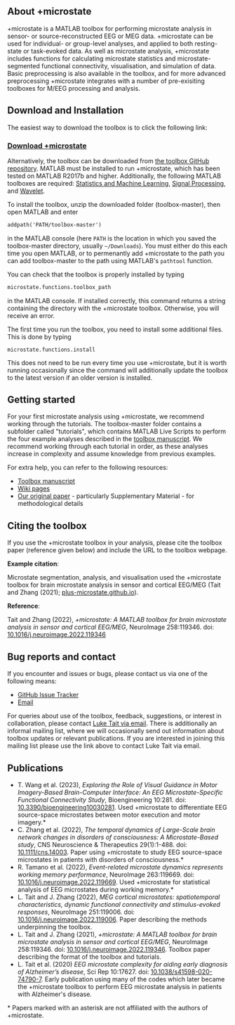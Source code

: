 ## About +microstate

+microstate is a MATLAB toolbox for performing microstate analysis in sensor- or source-reconstructed EEG or MEG data. +microstate can be used for individual- or group-level analyses, and applied to both resting-state or task-evoked data. As well as microstate analysis, +microstate includes functions for calculating microstate statistics and microstate-segmented functional connectivity, visualisation, and simulation of data. Basic preprocessing is also available in the toolbox, and for more advanced preprocessing +microstate integrates with a number of pre-exisiting toolboxes for M/EEG processing and analysis. 
## Download and Installation

The easiest way to download the toolbox is to click the following link: 

### [**Download +microstate**](https://github.com/plus-microstate/toolbox/archive/refs/heads/master.zip)

Alternatively, the toolbox can be downloaded from [the toolbox GitHub repository](https://github.com/plus-microstate/toolbox). MATLAB must be installed to run +microstate, which has been tested on MATLAB R2017b and higher. Additionally, the following MATLAB toolboxes are required: [Statistics and Machine Learning](https://www.mathworks.com/products/statistics.html), [Signal Processing](https://www.mathworks.com/products/signal.html), and [Wavelet](https://www.mathworks.com/products/wavelet.html). 

To install the toolbox, unzip the downloaded folder (toolbox-master), then open MATLAB and enter 
```markdown
addpath('PATH/toolbox-master')
```
in the MATLAB console (here `PATH` is the location in which you saved the toolbox-master directory, usually `~/Downloads`). You must either do this each time you open MATLAB, or to permenantly add +microstate to the path you can add toolbox-master to the path using MATLAB's `pathtool` function. 

You can check that the toolbox is properly installed by typing 
```markdown
microstate.functions.toolbox_path
```
in the MATLAB console. If installed correctly, this command returns a string containing the directory with the +microstate toolbox. Otherwise, you will receive an error.

The first time you run the toolbox, you need to install some additional files. This is done by typing
```
microstate.functions.install
```
This does not need to be run every time you use +microstate, but it is worth running occasionally since the command will additionally update the toolbox to the latest version if an older version is installed. 

## Getting started

For your first microstate analysis using +microstate, we recommend working through the tutorials. The toolbox-master folder contains a subfolder called "tutorials", which contains MATLAB Live Scripts to perform the four example analyses described in the [toolbox manuscript](https://doi.org/10.1016/j.neuroimage.2022.119346). We recommend working through each tutorial in order, as these analyses increase in complexity and assume knowledge from previous examples. 

For extra help, you can refer to the following resources: 
- [Toolbox manuscript](https://doi.org/10.1016/j.neuroimage.2022.119346)
- [Wiki pages](https://github.com/plus-microstate/toolbox/wiki)
- [Our original paper](https://doi.org/10.1016/j.neuroimage.2022.119006) - particularly Supplementary Material - for methodological details 

## Citing the toolbox
If you use the +microstate toolbox in your analysis, please cite the toolbox paper (reference given below) and include the URL to the toolbox webpage. 

**Example citation**: 

Microstate segmentation, analysis, and visualisation used the +microstate toolbox for brain microstate analysis in sensor and cortical EEG/MEG (Tait and Zhang (2021); [plus-microstate.github.io](http://plus-microstate.github.io)). 

**Reference**:

Tait and Zhang (2022), _+microstate: A MATLAB toolbox for brain microstate analysis in sensor and cortical EEG/MEG_, NeuroImage 258:119346. doi: [10.1016/j.neuroimage.2022.119346](https://doi.org/10.1016/j.neuroimage.2022.119346)

## Bug reports and contact

If you encounter and issues or bugs, please contact us via one of the following means: 
- [GitHub Issue Tracker](https://github.com/plus-microstate/toolbox/issues)
- [Email](mailto:taitl2@cardiff.ac.uk)

For queries about use of the toolbox, feedback, suggestions, or interest in collaboration, please contact [Luke Tait via email](mailto:l.tait@bham.ac.uk). There is additionally an informal mailing list, where we will occasionally send out information about toolbox updates or relevant publications. If you are interested in joining this mailing list please use the link above to contact Luke Tait via email. 

## Publications
- T. Wang et al. (2023), _Exploring the Role of Visual Guidance in Motor Imagery-Based Brain-Computer Interface: An EEG Microstate-Specific Functional Connectivity Study_, Bioengineering 10:281. doi: [10.3390/bioengineering10030281](https://doi.org/10.3390/bioengineering10030281). Used +microstate to differentiate EEG source-space microstates between motor execution and motor imagery.*
- C. Zhang et al. (2022), _The temporal dynamics of Large-Scale brain network changes in disorders of consciousness: A Microstate-Based study_, CNS Neuroscience & Therapeutics 29(1):1-488. doi: [10.1111/cns.14003](https://doi.org/10.1111/cns.14003). Paper using +microstate to study EEG source-space microstates in patients with disorders of consciousness.*
- R. Tamano et al. (2022), _Event-related microstate dynamics represents working memory performance_, NeuroImage 263:119669. doi: [10.1016/j.neuroimage.2022.119669](https://doi.org/10.1016/j.neuroimage.2022.119669). Used +microstate for statistical analysis of EEG microstates during working memory.* 
- L. Tait and J. Zhang (2022), _MEG cortical microstates: spatiotemporal characteristics, dynamic functional connectivity and stimulus-evoked responses_, NeuroImage 251:119006. doi: [10.1016/j.neuroimage.2022.119006](https://doi.org/10.1016/j.neuroimage.2022.119006). 
Paper describing the methods underpinning the toolbox. 
- L. Tait and J. Zhang (2021), _+microstate: A MATLAB toolbox for brain microstate analysis in sensor and cortical EEG/MEG_, NeuroImage 258:119346. doi: [10.1016/j.neuroimage.2022.119346](https://doi.org/10.1016/j.neuroimage.2022.119346). 
Toolbox paper describing the format of the toolbox and tutorials. 
- L. Tait et al. (2020) _EEG microstate complexity for aiding early diagnosis of Alzheimer’s disease_, Sci Rep 10:17627. doi: [10.1038/s41598-020-74790-7](https://doi.org/10.1038/s41598-020-74790-7). 
Early publication using many of the codes which later became the +microstate toolbox to perform EEG microstate analysis in patients with Alzheimer's disease. 

\* Papers marked with an asterisk are not affiliated with the authors of +microstate. 


